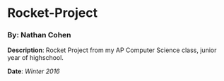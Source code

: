 # Rocket-Project
### By: Nathan Cohen

**Description**: Rocket Project from my AP Computer Science class, junior year of highschool.

**Date**: *Winter 2016*

